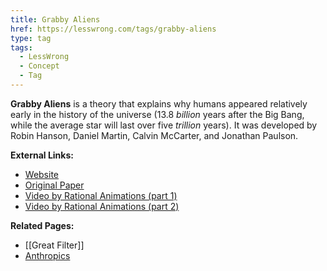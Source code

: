```yaml
---
title: Grabby Aliens
href: https://lesswrong.com/tags/grabby-aliens
type: tag
tags:
  - LessWrong
  - Concept
  - Tag
---
```


**Grabby Aliens** is a theory that explains why humans appeared relatively early in the history of the universe (13.8 *billion* years after the Big Bang, while the average star will last over five *trillion* years). It was developed by Robin Hanson, Daniel Martin, Calvin McCarter, and Jonathan Paulson.

**External Links:**

*   [Website](https://grabbyaliens.com/)
*   [Original Paper](https://arxiv.org/abs/2102.01522)
*   [Video by Rational Animations (part 1)](https://youtu.be/l3whaviTqqg)
*   [Video by Rational Animations (part 2)](https://youtu.be/LceY7nhi6j4)

**Related Pages:**

*   [[Great Filter]]
*   [Anthropics](https://www.lesswrong.com/tag/anthropics)